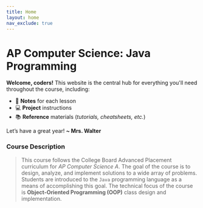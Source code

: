 ```yaml
---
title: Home
layout: home
nav_exclude: true
---
```


# AP Computer Science: Java Programming
<strong class="text-purple-000">Welcome, coders!</strong> This website is the central hub for everything you'll need throughout the course, including:
* 📓 **Notes** for each lesson
* 💻 **Project** instructions 
* 📚 **Reference** materials (_tutorials, cheatsheets, etc._)

Let’s have a great year! <strong class="text-purple-000">~ Mrs. Walter</strong>

### Course Description
> This course follows the College Board Advanced Placement curriculum for _AP Computer Science A_. The goal of the course is to design, analyze, and implement solutions to a wide array of problems. Students are introduced to the `Java` programming language as a means of accomplishing this goal. The technical focus of the course is **Object-Oriented Programming (OOP)** class design and implementation.
